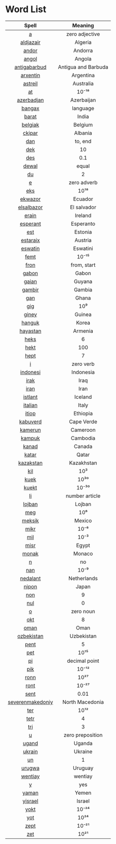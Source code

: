 # Word List

|Spell|Meaning|
|:-:|:-:|
|[a](./dic/a.md)|zero adjective|
|[aldjazair](./dic/aldjazair.md)|Algeria|
|[andor](./dic/andor.md)|Andorra|
|[angol](./dic/angol.md)|Angola|
|[antigabarbud](./dic/antigabarbud.md)|Antigua and Barbuda|
|[arxentin](./dic/arxentin.md)|Argentina|
|[astreil](./dic/astreil.md)|Australia|
|[at](./dic/at.md)|10⁻¹⁸|
|[azerbadjan](./dic/azerbadjan.md)|Azerbaijan|
|[bangax](./dic/bangax.md)|language|
|[barat](./dic/barat.md)|India|
|[belgiak](./dic/belgiak.md)|Belgium|
|[ckipar](./dic/ckipar.md)|Albania|
|[dan](./dic/dan.md)|to, end|
|[dek](./dic/dek.md)|10|
|[des](./dic/des.md)|0.1|
|[dewal](./dic/dewal.md)|equal|
|[du](./dic/du.md)|2|
|[e](./dic/e.md)|zero adverb|
|[eks](./dic/eks.md)|10¹⁸|
|[ekwazor](./dic/ekwazor.md)|Ecuador|
|[elsalbazor](./dic/elsalbazor.md)|El salvador|
|[erain](./dic/erain.md)|Ireland|
|[esperant](./dic/esperant.md)|Esperanto|
|[est](./dic/est.md)|Estonia|
|[estaraix](./dic/estaraix.md)|Austria|
|[eswatin](./dic/eswatin.md)|Eswatini|
|[femt](./dic/femt.md)|10⁻¹⁵|
|[fron](./dic/fron.md)|from, start|
|[gabon](./dic/gabon.md)|Gabon|
|[gaian](./dic/gaian.md)|Guyana|
|[gambir](./dic/gambir.md)|Gambia|
|[gan](./dic/gan.md)|Ghana|
|[gig](./dic/gig.md)|10⁹|
|[giney](./dic/giney.md)|Guinea|
|[hanguk](./dic/hanguk.md)|Korea|
|[hayastan](./dic/hayastan.md)|Armenia|
|[heks](./dic/heks.md)|6|
|[hekt](./dic/hekt.md)|100|
|[hept](./dic/hept.md)|7|
|[i](./dic/i.md)|zero verb|
|[indonesi](./dic/indonesi.md)|Indonesia|
|[irak](./dic/irak.md)|Iraq|
|[iran](./dic/iran.md)|Iran|
|[istlant](./dic/istlant.md)|Iceland|
|[italian](./dic/italian.md)|Italy|
|[itiop](./dic/itiop.md)|Ethiopia|
|[kabuverd](./dic/kabuverd.md)|Cape Verde|
|[kamerun](./dic/kamerun.md)|Cameroon|
|[kampuk](./dic/kampuk.md)|Cambodia|
|[kanad](./dic/kanad.md)|Canada|
|[katar](./dic/katar.md)|Qatar|
|[kazakstan](./dic/kazakstan.md)|Kazakhstan|
|[kil](./dic/kil.md)|10³|
|[kuek](./dic/kuek.md)|10³⁰|
|[kuekt](./dic/kuekt.md)|10⁻³⁰|
|[li](./dic/li.md)|number article|
|[lojban](./dic/lojban.md)|Lojban|
|[meg](./dic/meg.md)|10⁶|
|[meksik](./dic/meksik.md)|Mexico|
|[mikr](./dic/mikr.md)|10⁻⁶|
|[mil](./dic/mil.md)|10⁻³|
|[misr](./dic/misr.md)|Egypt|
|[monak](./dic/monak.md)|Monaco|
|[n](./dic/n.md)|no|
|[nan](./dic/nan.md)|10⁻⁹|
|[nedalant](./dic/nedalant.md)|Netherlands|
|[nipon](./dic/nipon.md)|Japan|
|[non](./dic/non.md)|9|
|[nul](./dic/nul.md)|0|
|[o](./dic/o.md)|zero noun|
|[okt](./dic/okt.md)|8|
|[oman](./dic/oman.md)|Oman|
|[ozbekistan](./dic/ozbekistan.md)|Uzbekistan|
|[pent](./dic/pent.md)|5|
|[pet](./dic/pet.md)|10¹⁵|
|[pi](./dic/pi.md)|decimal point|
|[pik](./dic/pik.md)|10⁻¹²|
|[ronn](./dic/ronn.md)|10²⁷|
|[ront](./dic/ront.md)|10⁻²⁷|
|[sent](./dic/sent.md)|0.01|
|[severenmakedoniy](./dic/severenmakedoniy.md)|North Macedonia|
|[ter](./dic/ter.md)|10¹²|
|[tetr](./dic/tetr.md)|4|
|[tri](./dic/tri.md)|3|
|[u](./dic/u.md)|zero preposition|
|[ugand](./dic/ugand.md)|Uganda|
|[ukrain](./dic/ukrain.md)|Ukraine|
|[un](./dic/un.md)|1|
|[urugwa](./dic/urugwa.md)|Uruguay|
|[wentiay](./dic/wentiay.md)|wentiay|
|[y](./dic/y.md)|yes|
|[yaman](./dic/yaman.md)|Yemen|
|[yisrael](./dic/yisrael.md)|Israel|
|[yokt](./dic/yokt.md)|10⁻²⁴|
|[yot](./dic/yot.md)|10²⁴|
|[zept](./dic/zept.md)|10⁻²¹|
|[zet](./dic/zet.md)|10²¹|
